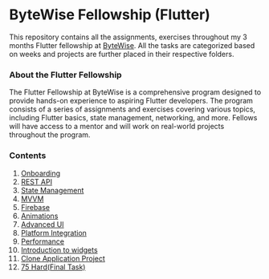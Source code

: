 # ByteWise Fellowship (Flutter)

This repository contains all the assignments, exercises throughout my 3 months Flutter fellowship at [ByteWise](https://github.com/bytewiseltd). All the tasks are categorized based on weeks and projects are further placed in their respective folders.

### About the Flutter Fellowship

The Flutter Fellowship at ByteWise is a comprehensive program designed to provide hands-on experience to aspiring Flutter developers. The program consists of a series of assignments and exercises covering various topics, including Flutter basics, state management, networking, and more. Fellows will have access to a mentor and will work on real-world projects throughout the program.

### Contents

1. [Onboarding](./Week-01/README.md)
2. [REST API](./Week-02/README.md#rest-api)
3. [State Management](./Week-02/README.md#state-management)
4. [MVVM](./Week-02/README.md#mvvm)
5. [Firebase](./Week-03/README.md)
6. [Animations](./Week-04-05-06-07/animations/README.md)
7. [Advanced UI](./Week-04-05-06-07/advanced_ui/README.md)
8. [Platform Integration](./Week-04-05-06-07/platform_integration.md)
9. [Performance](./Week-04-05-06-07/performance.md)
10. [Introduction to widgets](./Week-04-05-06-07/introduction_to_widgets/README.md)
11. [Clone Application Project](./Week-09-10-11-12/README.md)
12. [75 Hard(Final Task)](./Week-13-/README.md)
